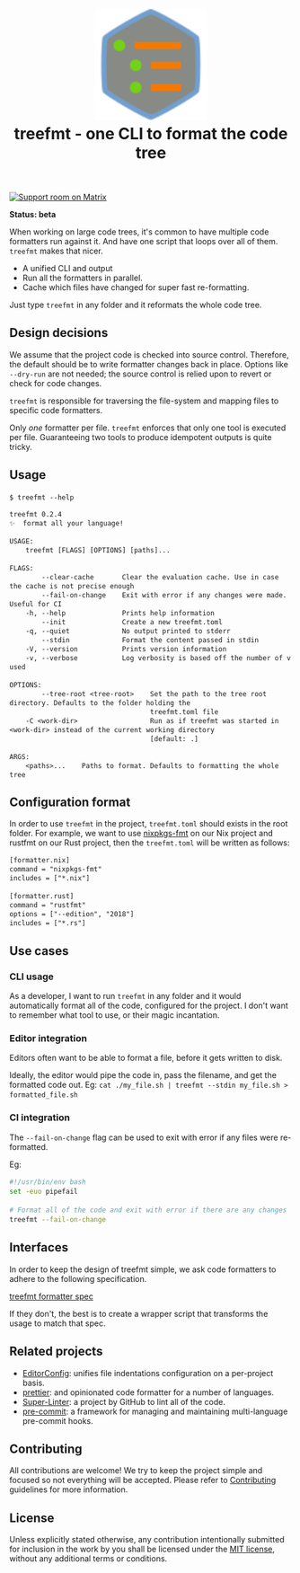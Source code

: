 <h1 align="center">
  <br>
  <img src="docs/assets/logo.svg" alt="logo" width="200">
  <br>
  treefmt - one CLI to format the code tree
  <br>
  <br>
</h1>

[![Support room on Matrix](https://img.shields.io/matrix/treefmt:numtide.com.svg?label=%23treefmt%3Anumtide.com&logo=matrix&server_fqdn=matrix.numtide.com)](https://matrix.to/#/#treefmt:numtide.com)

**Status: beta**

When working on large code trees, it's common to have multiple code
formatters run against it. And have one script that loops over all of them.
`treefmt` makes that nicer.

- A unified CLI and output
- Run all the formatters in parallel.
- Cache which files have changed for super fast re-formatting.

Just type `treefmt` in any folder and it reformats the whole code tree.

## Design decisions

We assume that the project code is checked into source control. Therefore, the
default should be to write formatter changes back in place. Options like
`--dry-run` are not needed; the source control is relied upon to revert or
check for code changes.

`treefmt` is responsible for traversing the file-system and mapping files to
specific code formatters.

Only _one_ formatter per file. `treefmt` enforces that only one tool is
executed per file. Guaranteeing two tools to produce idempotent outputs is
quite tricky.

## Usage

`$ treefmt --help`

```
treefmt 0.2.4
✨  format all your language!

USAGE:
    treefmt [FLAGS] [OPTIONS] [paths]...

FLAGS:
        --clear-cache       Clear the evaluation cache. Use in case the cache is not precise enough
        --fail-on-change    Exit with error if any changes were made. Useful for CI
    -h, --help              Prints help information
        --init              Create a new treefmt.toml
    -q, --quiet             No output printed to stderr
        --stdin             Format the content passed in stdin
    -V, --version           Prints version information
    -v, --verbose           Log verbosity is based off the number of v used

OPTIONS:
        --tree-root <tree-root>    Set the path to the tree root directory. Defaults to the folder holding the
                                   treefmt.toml file
    -C <work-dir>                  Run as if treefmt was started in <work-dir> instead of the current working directory
                                   [default: .]

ARGS:
    <paths>...    Paths to format. Defaults to formatting the whole tree
```

## Configuration format

In order to use `treefmt` in the project, `treefmt.toml` should exists in the root folder. For example, we want to use [nixpkgs-fmt](https://github.com/nix-community/nixpkgs-fmt) on our Nix project and rustfmt on our Rust project, then the `treefmt.toml` will be written as follows:

```
[formatter.nix]
command = "nixpkgs-fmt"
includes = ["*.nix"]

[formatter.rust]
command = "rustfmt"
options = ["--edition", "2018"]
includes = ["*.rs"]
```

## Use cases

### CLI usage

As a developer, I want to run `treefmt` in any folder and it would
automatically format all of the code, configured for the project. I don't want
to remember what tool to use, or their magic incantation.

### Editor integration

Editors often want to be able to format a file, before it gets written to disk.

Ideally, the editor would pipe the code in, pass the filename, and get the
formatted code out. Eg: `cat ./my_file.sh | treefmt --stdin my_file.sh > formatted_file.sh`

### CI integration

The `--fail-on-change` flag can be used to exit with error if any files were
re-formatted.

Eg:

```sh
#!/usr/bin/env bash
set -euo pipefail

# Format all of the code and exit with error if there are any changes
treefmt --fail-on-change
```

## Interfaces

In order to keep the design of treefmt simple, we ask code formatters to
adhere to the following specification.

[treefmt formatter spec](./docs/formatters-spec.md)

If they don't, the best is to create a wrapper script that transforms the
usage to match that spec.

## Related projects

- [EditorConfig](https://editorconfig.org/): unifies file indentations
  configuration on a per-project basis.
- [prettier](https://prettier.io/): and opinionated code formatter for a
  number of languages.
- [Super-Linter](https://github.com/github/super-linter): a project by GitHub
  to lint all of the code.
- [pre-commit](https://pre-commit.com/): a framework for managing and
  maintaining multi-language pre-commit hooks.

## Contributing

All contributions are welcome! We try to keep the project simple and focused
so not everything will be accepted. Please refer to
[Contributing](./docs/contributing.md) guidelines for more information.

## License

Unless explicitly stated otherwise, any contribution intentionally submitted for inclusion in the work by you shall be licensed under the [MIT license](LICENSE.md), without any additional terms or conditions.
